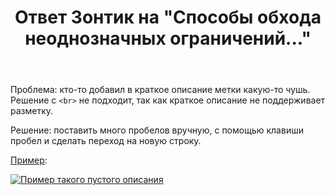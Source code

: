 ﻿---
title: "Ответ Зонтик на \"Способы обхода неоднозначных ограничений...\""
se.owner.user_id: 532877
se.owner.display_name: "Зонтик"
se.owner.link: "https://ru.meta.stackoverflow.com/users/532877/%d0%97%d0%be%d0%bd%d1%82%d0%b8%d0%ba"
se.answer_id: 12908
se.question_id: 3392
se.post_type: answer
se.is_accepted: False
---
<p>Проблема: кто-то добавил в краткое описание метки какую-то чушь. Решение с <code>&lt;br&gt;</code> не подходит, так как краткое описание не поддерживает разметку.</p>
<p>Решение: поставить много пробелов вручную, с помощью клавиши пробел и сделать переход на новую строку.</p>
<p><a href="https://ru.stackoverflow.com/review/suggested-edits/872172">Пример</a>:</p>
<p><a href="https://i.stack.imgur.com/ensA4.png" rel="nofollow noreferrer"><img src="https://i.stack.imgur.com/ensA4.png" alt="Пример такого пустого описания" /></a></p>
